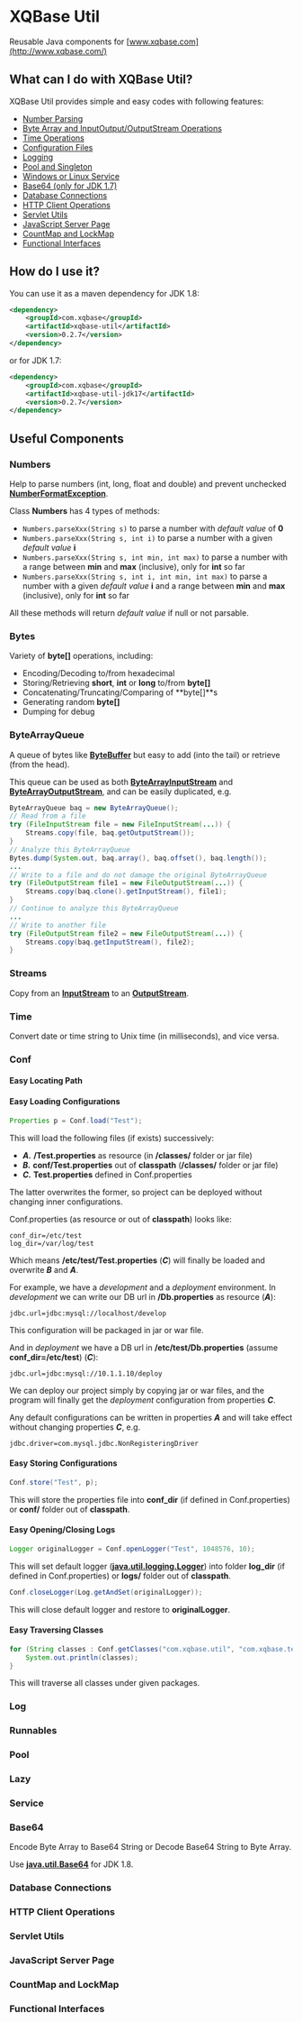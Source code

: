 # XQBase Util

Reusable Java components for [www.xqbase.com](http://www.xqbase.com/)

## What can I do with XQBase Util?

XQBase Util provides simple and easy codes with following features:
- [Number Parsing](#numbers)
- [Byte Array and InputOutput/OutputStream Operations](#bytes)
- [Time Operations](#time)
- [Configuration Files](#conf)
- [Logging](#log)
- [Pool and Singleton](#pool)
- [Windows or Linux Service](#service)
- [Base64 (only for JDK 1.7)](#base64)
- [Database Connections](#database-connections)
- [HTTP Client Operations](#http-client-operations)
- [Servlet Utils](#servlet-utils)
- [JavaScript Server Page](#javascript-server-page)
- [CountMap and LockMap](#countmap-and-lockmap)
- [Functional Interfaces](#functional-interfaces)

## How do I use it?

You can use it as a maven dependency for JDK 1.8:

```xml
<dependency>
    <groupId>com.xqbase</groupId>
    <artifactId>xqbase-util</artifactId>
    <version>0.2.7</version>
</dependency>
```

or for JDK 1.7:

```xml
<dependency>
    <groupId>com.xqbase</groupId>
    <artifactId>xqbase-util-jdk17</artifactId>
    <version>0.2.7</version>
</dependency>
```

## Useful Components

### Numbers

Help to parse numbers (int, long, float and double) and prevent unchecked [**NumberFormatException**](http://docs.oracle.com/javase/8/docs/api/java/lang/NumberFormatException.html).

Class **Numbers** has 4 types of methods:
- `Numbers.parseXxx(String s)` to parse a number with *default value* of **0**
- `Numbers.parseXxx(String s, int i)` to parse a number with a given *default value* **i**
- `Numbers.parseXxx(String s, int min, int max)` to parse a number with a range between **min** and **max** (inclusive), only for **int** so far
- `Numbers.parseXxx(String s, int i, int min, int max)` to parse a number with a given *default value* **i** and a range between **min** and **max** (inclusive), only for **int** so far

All these methods will return *default value* if null or not parsable.

### Bytes

Variety of **byte[]** operations, including:
- Encoding/Decoding to/from hexadecimal
- Storing/Retrieving **short**, **int** or **long** to/from **byte[]**
- Concatenating/Truncating/Comparing of **byte[]**s
- Generating random **byte[]**
- Dumping for debug

### ByteArrayQueue

A queue of bytes like [**ByteBuffer**](http://docs.oracle.com/javase/8/docs/api/java/nio/ByteBuffer.html) but easy to add (into the tail) or retrieve (from the head).

This queue can be used as both [**ByteArrayInputStream**](http://docs.oracle.com/javase/8/docs/api/java/io/ByteArrayInputStream.html) and [**ByteArrayOutputStream**](http://docs.oracle.com/javase/8/docs/api/java/io/ByteArrayOutputStream.html), and can be easily duplicated, e.g.

```java
ByteArrayQueue baq = new ByteArrayQueue();
// Read from a file
try (FileInputStream file = new FileInputStream(...)) {
	Streams.copy(file, baq.getOutputStream());
}
// Analyze this ByteArrayQueue
Bytes.dump(System.out, baq.array(), baq.offset(), baq.length());
...
// Write to a file and do not damage the original ByteArrayQueue
try (FileOutputStream file1 = new FileOutputStream(...)) {
	Streams.copy(baq.clone().getInputStream(), file1);
}
// Continue to analyze this ByteArrayQueue
...
// Write to another file
try (FileOutputStream file2 = new FileOutputStream(...)) {
	Streams.copy(baq.getInputStream(), file2);
}
```

### Streams

Copy from an [**InputStream**](http://docs.oracle.com/javase/8/docs/api/java/io/InputStream.html) to an [**OutputStream**](http://docs.oracle.com/javase/8/docs/api/java/io/OutputStream.html).

### Time

Convert date or time string to Unix time (in milliseconds), and vice versa.

### Conf

#### Easy Locating Path



#### Easy Loading Configurations

```java
Properties p = Conf.load("Test");
```

This will load the following files (if exists) successively:
- ***A.*** **/Test.properties** as resource (in **/classes/** folder or jar file)
- ***B.*** **conf/Test.properties** out of **classpath** (**/classes/** folder or jar file)
- ***C.*** **Test.properties** defined in Conf.properties

The latter overwrites the former, so project can be deployed without changing inner configurations.

Conf.properties (as resource or out of **classpath**) looks like:

```
conf_dir=/etc/test
log_dir=/var/log/test
```

Which means **/etc/test/Test.properties** (***C***) will finally be loaded and overwrite ***B*** and ***A***.

For example, we have a *development* and a *deployment* environment. In *development* we can write our DB url in **/Db.properties** as resource (***A***):

```
jdbc.url=jdbc:mysql://localhost/develop
```

This configuration will be packaged in jar or war file.

And in *deployment* we have a DB url in **/etc/test/Db.properties** (assume **conf_dir=/etc/test**) (***C***):

```
jdbc.url=jdbc:mysql://10.1.1.10/deploy
```

We can deploy our project simply by copying jar or war files, and the program will finally get the *deployment* configuration from properties ***C***.

Any default configurations can be written in properties ***A*** and will take effect without changing properties ***C***, e.g.

```
jdbc.driver=com.mysql.jdbc.NonRegisteringDriver
```

#### Easy Storing Configurations

```java
Conf.store("Test", p);
```

This will store the properties file into **conf_dir** (if defined in Conf.properties) or **conf/** folder out of **classpath**.

#### Easy Opening/Closing Logs

```java
Logger originalLogger = Conf.openLogger("Test", 1048576, 10);
```

This will set default logger ([**java.util.logging.Logger**](http://docs.oracle.com/javase/8/docs/api/java/util/logging/Logger.html)) into folder **log_dir** (if defined in Conf.properties) or **logs/** folder out of **classpath**.

```java
Conf.closeLogger(Log.getAndSet(originalLogger));
```

This will close default logger and restore to **originalLogger**.

#### Easy Traversing Classes

```java
for (String classes : Conf.getClasses("com.xqbase.util", "com.xqbase.test")) {
	System.out.println(classes);
}
```

This will traverse all classes under given packages.

### Log

### Runnables

### Pool

### Lazy

### Service

### Base64
Encode Byte Array to Base64 String or Decode Base64 String to Byte Array.

Use [**java.util.Base64**](http://docs.oracle.com/javase/8/docs/api/java/util/Base64.html) for JDK 1.8.

### Database Connections

### HTTP Client Operations

### Servlet Utils

### JavaScript Server Page

### CountMap and LockMap

### Functional Interfaces